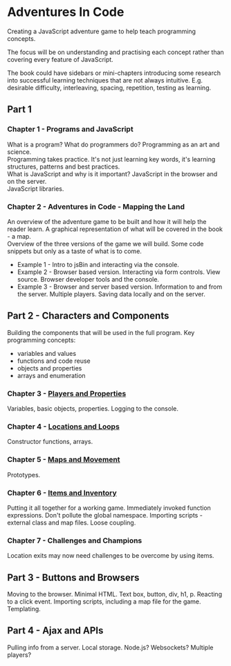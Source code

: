 # Adventures In Code
Creating a JavaScript adventure game to help teach programming concepts.

The focus will be on understanding and practising each concept rather than covering every feature of JavaScript.

The book could have sidebars or mini-chapters introducing some research into successful learning techniques that are not always intuitive. E.g. desirable difficulty, interleaving, spacing, repetition, testing as learning.  


## Part 1

### Chapter 1 - Programs and JavaScript
What is a program? What do programmers do? Programming as an art and science.  
Programming takes practice. It's not just learning key words, it's learning structures, patterns and best practices.  
What is JavaScript and why is it important? JavaScript in the browser and on the server.  
JavaScript libraries.  


### Chapter 2 - Adventures in Code - Mapping the Land
An overview of the adventure game to be built and how it will help the reader learn. A graphical representation of what will be covered in the book - a map.  
Overview of the three versions of the game we will build. Some code snippets but only as a taste of what is to come.  
* Example 1 - Intro to jsBin and interacting via the console.
* Example 2 - Browser based version. Interacting via form controls. View source. Browser developer tools and the console.
* Example 3 - Browser and server based version. Information to and from the server. Multiple players. Saving data locally and on the server.


## Part 2 - Characters and Components
Building the components that will be used in the full program.
Key programming concepts:  
* variables and values
* functions and code reuse
* objects and properties
* arrays and enumeration

### Chapter 3 - [Players and Properties](https://github.com/jrlarsen/AdventuresInCode/blob/master/Chpt3/chapter3.md)
Variables, basic objects, properties.
Logging to the console.

### Chapter 4 - [Locations and Loops](https://github.com/jrlarsen/AdventuresInCode/blob/master/Chpt4/chapter4.md)
Constructor functions, arrays.

### Chapter 5 - [Maps and Movement](https://github.com/jrlarsen/AdventuresInCode/blob/master/Chpt5/chapter5.md)
Prototypes.

### Chapter 6 - [Items and Inventory](https://github.com/jrlarsen/AdventuresInCode/blob/master/Chpt6/chapter6.md)
Putting it all together for a working game.
Immediately invoked function expressions. Don't pollute the global namespace.
Importing scripts - external class and map files.
Loose coupling.

### Chapter 7 - Challenges and Champions
Location exits may now need challenges to be overcome by using items.


## Part 3 - Buttons and Browsers
Moving to the browser.
Minimal HTML.
Text box, button, div, h1, p.
Reacting to a click event.
Importing scripts, including a map file for the game.
Templating.

## Part 4 - Ajax and APIs
Pulling info from a server.
Local storage.
Node.js? Websockets? Multiple players?
